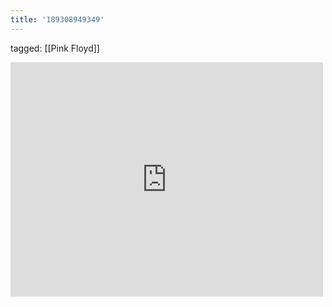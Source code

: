 ```yaml
---
title: '189308949349'
---
```

tagged: [[Pink Floyd]]
<iframe allow="accelerometer; autoplay; clipboard-write; encrypted-media; gyroscope; picture-in-picture" allowfullscreen="" frameborder="0" height="375" id="youtube_iframe" src="https://www.youtube.com/embed/cWGE9Gi0bB0?feature=oembed&amp;enablejsapi=1&amp;origin=https://safe.txmblr.com&amp;wmode=opaque" width="500"></iframe>
